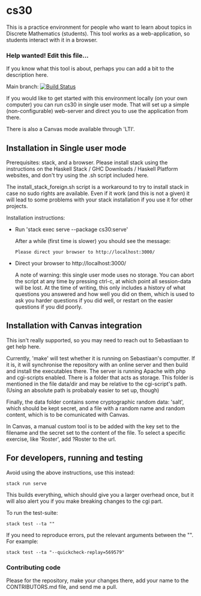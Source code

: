 # cs30

This is a practice environment for people who want to learn about
topics in Discrete Mathematics (students). This tool works as a
web-application, so students interact with it in a browser.

### Help wanted! Edit this file...
If you know what this tool is about, perhaps you can add a bit
to the description here.

Main branch: [![Build Status](https://travis-ci.com/sjcjoosten/cs30.svg?branch=main)](https://travis-ci.com/sjcjoosten/cs30)

If you would like to get started with this environment locally
(on your own computer) you can run cs30 in single user mode.
That will set up a simple (non-configurable) web-server and
direct you to use the application from there.

There is also a Canvas mode available through 'LTI'.

## Installation in Single user mode

Prerequisites: stack, and a browser. Please install stack using the
instructions on the Haskell Stack / GHC Downloads / Haskell Platform
websites, and don't try using the .sh script included here.

The install_stack_foreign.sh script is a workaround to try to install
stack in case no sudo rights are available. Even if it work (and this
is not a given) it will lead to some problems with your stack
installation if you use it for other projects.

Installation instructions:

* Run 'stack exec serve --package cs30:serve'

  After a while (first time is slower) you should see the message:

  ```console
  Please direct your browser to http://localhost:3000/
  ```

* Direct your browser to http://localhost:3000/
  
  A note of warning: this single user mode uses no storage. You can
  abort the script at any time by pressing ctrl-c, at which point
  all session-data will be lost. At the time of writing, this only
  includes a history of what questions you answered and how well
  you did on them, which is used to ask you harder questions if you
  did well, or restart on the easier questions if you did poorly.

## Installation with Canvas integration

This isn't really supported, so you may need to reach out to
Sebastiaan to get help here.

Currently, 'make' will test whether it is running on Sebastiaan's
computter. If it is, it will synchronise the repository with an
online server and then build and install the executables there.
The server is running Apache with php and cgi-scripts enabled.
There is a folder that acts as storage. This folder is mentioned in
the file data/dir and may be relative to the cgi-script's path.
(Using an absolute path is probabaly easier to set up, though)

Finally, the data folder contains some cryptographic random data:
'salt', which should be kept secret, and a file with a random
name and random content, which is to be comunicated with Canvas.

In Canvas, a manual custom tool is to be added with the key set
to the filename and the secret set to the content of the file.
To select a specific exercise, like 'Roster', add ?Roster to the url.

## For developers, running and testing

Avoid using the above instructions, use this instead:
  
  ```console
  stack run serve
  ```

This builds everything, which should give you a larger overhead once,
but it will also alert you if you make breaking changes to the cgi part.

To run the test-suite:
  
```console
stack test --ta ""
```

If you need to reproduce errors, put the relevant arguments between the "".
For example:

```console
stack test --ta "--quickcheck-replay=569579"
```

### Contributing code

Please for the repository, make your changes there,
add your name to the CONTRIBUTORS.md file, and send me a pull.

